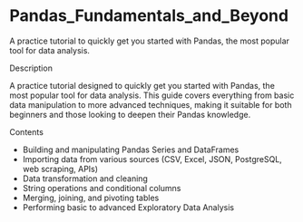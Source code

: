 # Pandas_Fundamentals_and_Beyond

A practice tutorial to quickly get you started with Pandas, the most popular tool for data analysis. 

Description

A practice tutorial designed to quickly get you started with Pandas, the most popular tool for data analysis. This guide covers everything from basic data manipulation to more advanced techniques, making it suitable for both beginners and those looking to deepen their Pandas knowledge.

Contents
- Building and manipulating Pandas Series and DataFrames
- Importing data from various sources (CSV, Excel, JSON, PostgreSQL, web scraping, APIs)
- Data transformation and cleaning
- String operations and conditional columns
- Merging, joining, and pivoting tables
- Performing basic to advanced Exploratory Data Analysis

